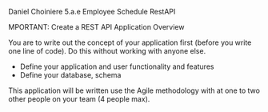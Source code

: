 Daniel Choiniere
5.a.e
Employee Schedule RestAPI

MPORTANT: Create a REST API Application Overview

You are to write out the concept of your application first (before you write one line of code).  Do this without working with anyone else.
- Define your application and user functionality and features
- Define your database, schema

This application will be written use the Agile methodology with at one to two other people on your team (4 people max).